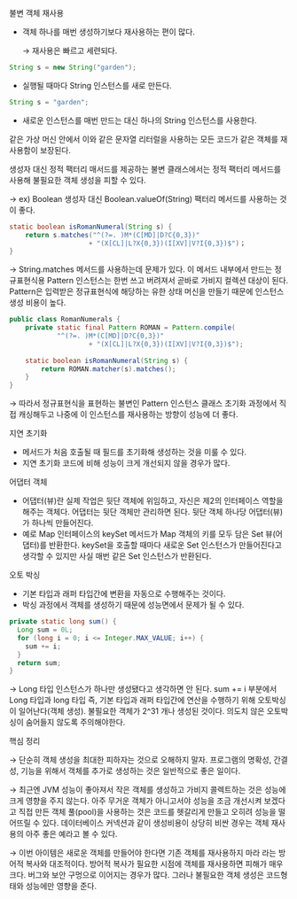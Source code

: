 불변 객체 재사용

- 객체 하나를 매번 생성하기보다 재사용하는 편이 많다.
    
    → 재사용은 빠르고 세련되다.
    

```java
String s = new String("garden");
```

- 실행될 때마다 String 인스턴스를 새로 만든다.

```java
String s = "garden";
```

- 새로운 인스턴스를 매번 만드는 대신 하나의 String 인스턴스를 사용한다.

같은 가상 머신 안에서 이와 같은 문자열 리터럴을 사용하는 모든 코드가 같은 객체를 재사용함이 보장된다. 

생성자 대신 정적 팩터리 매서드를 제공하는 불변 클래스에서는 정적 팩터리 메서드를 사용해 불필요한 객체 생성을 피할 수 있다. 

→ ex) Boolean 생성자 대신 Boolean.valueOf(String) 팩터리 메서드를 사용하는 것이 좋다.

```java
static boolean isRomanNumeral(String s) {
	return s.matches("^(?=. )M*(C[MD]|D?C{0,3})"
					+ "(X[CL]|L?X{0,3})(I[XV]|V?I{0,3})$")；
}
```

→ String.matches 메서드를 사용하는데 문제가 있다. 이 메서드 내부에서 만드는 정규표현식용 Pattern 인스턴스는 한번 쓰고 버려져서 곧바로 가비지 컬렉션 대상이 된다. Pattern은 입력받은 정규표현식에 해당하는 유한 상태 머신을 만들기 때문에 인스턴스 생성 비용이 높다.

```java
public class RomanNumerals {
	private static final Pattern ROMAN = Pattern.compile(
			"^(?=. )M*(C[MD]|D?C{0,3})"
					+ "(X[CL]|L?X{0,3})(I[XV]|V?I{0,3})$");
	
	static boolean isRomanNumeral(String s) {
		return ROMAN.matcher(s).matches();
	}
}
```

→ 따라서 정규표현식을 표현하는 불변인 Pattern 인스턴스 클래스 초기화 과정에서 직접 캐싱해두고 나중에 이 인스턴스를 재사용하는 방향이 성능에 더 좋다.

지연 초기화

- 메서드가 처음 호출될 때 필드를 초기화해 생성하는 것을 미룰 수 있다.
- 지연 초기화 코드에 비해 성능이 크게 개선되지 않을 경우가 많다.

어댑터 객체

- 어댑터(뷰)란 실제 작업은 뒷단 객체에 위임하고, 자신은 제2의 인터페이스 역할을 해주는 객체다. 어댑터는 뒷단 객체만 관리하면 된다. 뒷단 객체 하나당 어댑터(뷰)가 하나씩 만들어진다.
- 예로 Map 인터페이스의 keySet 메서드가 Map 객체의 키를 모두 담은 Set 뷰(어댑터)를 반환한다. keySet을 호출할 때마다 새로운 Set 인스턴스가 만들어진다고 생각할 수 있지만 사실 매번 같은 Set 인스턴스가 반환된다.

오토 박싱

- 기본 타입과 래퍼 타입간에 변환을 자동으로 수행해주는 것이다.
- 박싱 과정에서 객체를 생성하기 때문에 성능면에서 문제가 될 수 있다.

```java
private static long sum() {
  Long sum = 0L;
  for (long i = 0; i <= Integer.MAX_VALUE; i++) {
    sum += i;
  }
  return sum;
}
```

→ Long 타입 인스턴스가 하나만 생성됐다고 생각하면 안 된다. sum += i 부분에서 Long 타입과 long 타입 즉, 기본 타입과 래퍼 타입간에 연산을 수행하기 위해 오토박싱이 일어난다(객체 생성). 불필요한 객체가 2^31 개나 생성된 것이다. 의도치 않은 오토박싱이 숨어들지 않도록 주의해야한다.

핵심 정리 

→ 단순히 객체 생성을 최대한 피하자는 것으로 오해하지 말자. 프로그램의 명확성, 간결성, 기능을 위해서 객체를 추가로 생성하는 것은 일반적으로 좋은 일이다.

→ 최근엔 JVM 성능이 좋아져서 작은 객체를 생성하고 가비지 콜렉트하는 것은 성능에 크게 영향을 주지 않는다. 아주 무거운 객체가 아니고서야 성능을 조금 개선시켜 보겠다고 직접 만든 객체 풀(pool)을 사용하는 것은 코드를 헷갈리게 만들고 오히려 성능을 떨어뜨릴 수 있다. 데이터베이스 커넥션과 같이 생성비용이 상당히 비싼 경우는 객체 재사용의 아주 좋은 예라고 볼 수 있다.

→ 이번 아이템은 새로운 객체를 만들어야 한다면 기존 객체를 재사용하지 마라 라는 방어적 복사와 대조적이다. 방어적 복사가 필요한 시점에 객체를 재사용하면 피해가 매우 크다. 버그와 보안 구멍으로 이어지는 경우가 많다. 그러나 불필요한 객체 생성은 코드형태와 성능에만 영향을 준다.